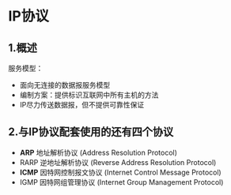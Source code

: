 # IP协议



## 1.概述

服务模型：

* 面向无连接的数据报服务模型
* 编制方案：提供标识互联网中所有主机的方法
* IP尽力传送数据报，但不提供可靠性保证



## 2.与IP协议配套使用的还有四个协议

* **ARP** 地址解析协议 (Address Resolution Protocol)
* RARP 逆地址解析协议 (Reverse Address Resolution Protocol)
* **ICMP** 因特网控制报文协议 (Internet Control Message Protocol)
* IGMP 因特网组管理协议 (Internet Group Management Protocol) 